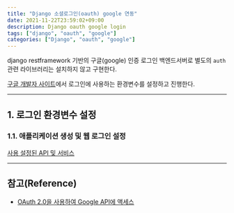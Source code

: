 ```yaml
---
title: "Django 소셜로그인(oauth) google 연동"
date: 2021-11-22T23:59:02+09:00
description: Django oauth google login
tags: ["django", "oauth", "google"]
categories: ["Django", "oauth", "google"]
---
```




django restframework 기반의 구글(google) 인증 로그인 백엔드서버로 별도의 `auth`관련 라이브러리는 설치하지 않고 구현한다.

[구글 개발자 사이트](https://developers.google.com/)에서 로그인에 사용하는 환경변수를 설정하고 진행한다.


---

## 1. 로그인 환경변수 설정

### 1.1. 애플리케이션 생성 및 웹 로그인 설정

[사용 설정된 API 및 서비스](https://console.cloud.google.com/projectselector2/apis/dashboard?supportedpurview=project)




---

## 참고(Reference)

- [OAuth 2.0을 사용하여 Google API에 액세스](https://developers.google.com/identity/protocols/oauth2)